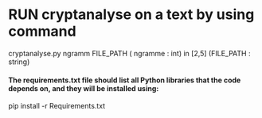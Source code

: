 # RUN cryptanalyse on a text by using command
cryptanalyse.py   ngramm  FILE_PATH
( ngramme : int) in [2,5]
(FILE_PATH : string)

#### The requirements.txt file should list all Python libraries that the code depends on, and they will be installed using:
pip install -r Requirements.txt